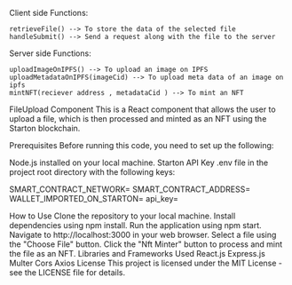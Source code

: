Client side Functions:

    retrieveFile() --> To store the data of the selected file
    handleSubmit() --> Send a request along with the file to the server


Server side Functions:

    uploadImageOnIPFS() --> To upload an image on IPFS
    uploadMetadataOnIPFS(imageCid) --> To upload meta data of an image on ipfs
    mintNFT(reciever address , metadataCid ) --> To mint an NFT 


FileUpload Component
This is a React component that allows the user to upload a file, which is then processed and minted as an NFT using the Starton blockchain.

Prerequisites
Before running this code, you need to set up the following:

Node.js installed on your local machine.
Starton API Key
.env file in the project root directory with the following keys:

SMART_CONTRACT_NETWORK=
SMART_CONTRACT_ADDRESS=
WALLET_IMPORTED_ON_STARTON=
api_key=

How to Use
Clone the repository to your local machine.
Install dependencies using npm install.
Run the application using npm start.
Navigate to http://localhost:3000 in your web browser.
Select a file using the "Choose File" button.
Click the "Nft Minter" button to process and mint the file as an NFT.
Libraries and Frameworks Used
React.js
Express.js
Multer
Cors
Axios
License
This project is licensed under the MIT License - see the LICENSE file for details.